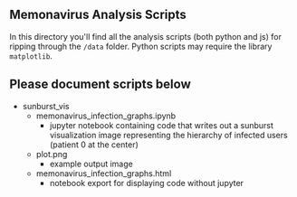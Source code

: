 ## Memonavirus Analysis Scripts

In this directory you'll find all the analysis scripts (both python and js) for ripping through the `/data` folder. Python scripts may require the library `matplotlib`.

## Please document scripts below

* sunburst_vis
  * memonavirus_infection_graphs.ipynb
    * jupyter notebook containing code that writes out a sunburst visualization image representing the hierarchy of infected users (patient 0 at the center)
  * plot.png
    * example output image
  * memonavirus_infection_graphs.html
    * notebook export for displaying code without jupyter
